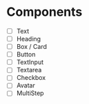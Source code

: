 # Components

- [ ] Text
- [ ] Heading
- [ ] Box / Card
- [ ] Button
- [ ] TextInput
- [ ] Textarea
- [ ] Checkbox
- [ ] Avatar
- [ ] MultiStep